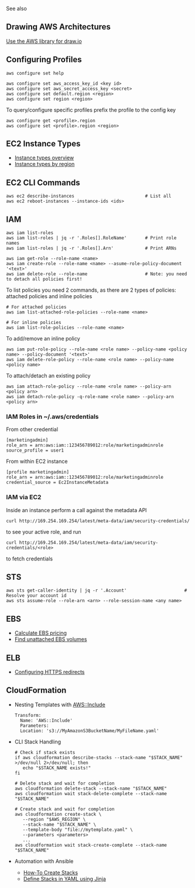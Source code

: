 
See also <?add topic='AWS Lambda'?> <?add topic='S3'?>

## Drawing AWS Architectures

[Use the AWS library for draw.io](https://www.draw.io/?splash=0&libs=aws3)

## Configuring Profiles

    aws configure set help

    aws configure set aws_access_key_id <key id>
    aws configure set aws_secret_access_key <secret>
    aws configure set default.region <region>
    aws configure set region <region>

To query/configure specific profiles prefix the profile to the config key

    aws configure get <profile>.region
    aws configure set <profile>.region <region>

## EC2 Instance Types

- [Instance types overview](https://aws.amazon.com/ec2/instance-types/)
- [Instance types by region](https://www.ec2instances.info/?region=eu-central-1)

## EC2 CLI Commands

    aws ec2 describe-instances                           # List all
    aws ec2 reboot-instances --instance-ids <ids>

## IAM

    aws iam list-roles
    aws iam list-roles | jq -r '.Roles[].RoleName'       # Print role names
    aws iam list-roles | jq -r '.Roles[].Arn'            # Print ARNs
    
    aws iam get-role --role-name <name>
    aws iam create-role --role-name <name> --asume-role-policy-document '<text>'
    aws iam delete-role --role-name                      # Note: you need to detach all policies first!
    
 To list policies you need 2 commands, as there are 2 types of policies: attached policies and inline policies
    
    # For attached policies
    aws iam list-attached-role-policies --role-name <name>
    
    # For inline policies
    aws iam list-role-policies --role-name <name>

To add/remove an inline policy

    aws iam put-role-policy --role-name <role name> --policy-name <policy name> --policy-document '<text>'
    aws iam delete-role-policy --role-name <role name> --policy-name <policy name>

To attach/detach an existing policy

    aws iam attach-role-policy --role-name <role name> --policy-arn <policy arn>
    aws iam detach-role-policy -q-role-name <role name> --policy-arn <policy arn>
    
### IAM Roles in ~/.aws/credentials

From other credential

    [marketingadmin]
    role_arn = arn:aws:iam::123456789012:role/marketingadminrole
    source_profile = user1

From within EC2 instance

    [profile marketingadmin]
    role_arn = arn:aws:iam::123456789012:role/marketingadminrole
    credential_source = Ec2InstanceMetadata

### IAM via EC2

Inside an instance perform a call against the metadata API

    curl http://169.254.169.254/latest/meta-data/iam/security-credentials/
    
to see your active role, and run

    curl http://169.254.169.254/latest/meta-data/iam/security-credentials/<role>

to fetch credentials

## STS

    aws sts get-caller-identity | jq -r '.Account'                      # Resolve your account id
    aws sts assume-role --role-arn <arn> --role-session-name <any name>

## EBS

- [Calculate EBS pricing](https://www.reddit.com/r/aws/comments/90j5zy/programmaticaly_get_price_of_ebs_volumes/)
- [Find unattached EBS volumes](https://www.reddit.com/r/devops/comments/9156d4/find_unattached_aws_ebs_volumes/)

## ELB

- [Configuring HTTPS redirects](https://aws.amazon.com/about-aws/whats-new/2018/07/elastic-load-balancing-announces-support-for-redirects-and-fixed-responses-for-application-load-balancer/)

## CloudFormation

- Nesting Templates with [AWS::Include](https://docs.aws.amazon.com/AWSCloudFormation/latest/UserGuide/create-reusable-transform-function-snippets-and-add-to-your-template-with-aws-include-transform.html)

      Transform:
        Name: 'AWS::Include'
        Parameters:
        Location: 's3://MyAmazonS3BucketName/MyFileName.yaml'

- CLI Stack Handling

      # Check if stack exists
      if aws cloudformation describe-stacks --stack-name "$STACK_NAME" >/dev/null 2>/dev/null; then
         echo "$STACK_NAME exists!"
      fi
      
      # Delete stack and wait for completion
      aws cloudformation delete-stack --stack-name "$STACK_NAME"
      aws cloudformation wait stack-delete-complete --stack-name "$STACK_NAME"
      
      # Create stack and wait for completion
      aws cloudformation create-stack \
         --region "$AWS_REGION" \
         --stack-name "$STACK_NAME" \
         --template-body "file://mytemplate.yaml" \
         --parameters <parameters>
         ...
      aws cloudformation wait stack-create-complete --stack-name "$STACK_NAME"

- Automation with Ansible
   - [How-To Create Stacks](http://darrylcauldwell.com/aws-cloudformation/)
   - [Define Stacks in YAML using Jinja](https://gist.github.com/jheller/c4fa0075e4eccf094769)
   
